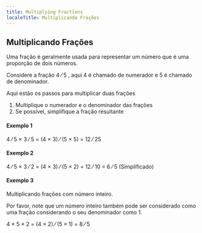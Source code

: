 ```yaml
---
title: Multiplying Fractions
localeTitle: Multiplicando Frações
---
```

## Multiplicando Frações

Uma fração é geralmente usada para representar um número que é uma proporção de dois números.

Considere a fração 4 ⁄ 5 , aqui 4 é chamado de numerador e 5 é chamado de denominador.

Aqui estão os passos para multiplicar duas frações

1.  Multiplique o numerador e o denominador das frações
2.  Se possível, simplifique a fração resultante

#### Exemplo 1

 4 ⁄ 5 × 3 ⁄ 5 = (4 × 3) ⁄ (5 × 5) = 12 ⁄ 25 

#### Exemplo 2

 4 ⁄ 5 × 3 ⁄ 2 = (4 × 3) ⁄ (5 × 2) = 12 ⁄ 10 = 6 ⁄ 5 (Simplificado) 

#### Exemplo 3

Multiplicando frações com número inteiro.

Por favor, note que um número inteiro também pode ser considerado como uma fração considerando o seu denominador como 1.

 4 × 5 × 2 = (4 × 2) ⁄ (5 × 1) = 8 ⁄ 5